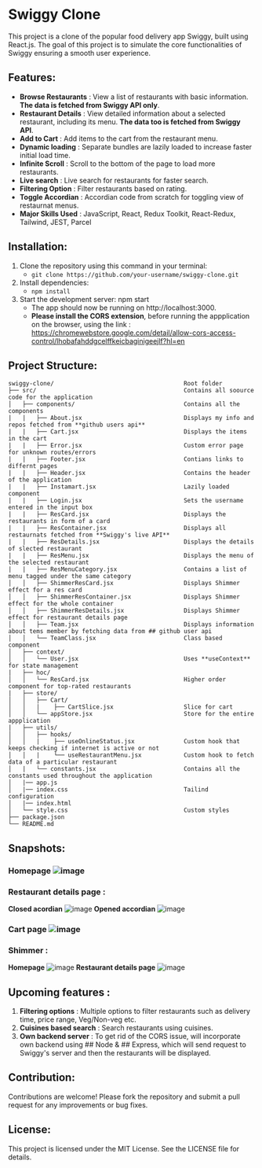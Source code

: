 # Swiggy Clone
This project is a clone of the popular food delivery app Swiggy, built using React.js. The goal of this project is to simulate the core functionalities of Swiggy ensuring a smooth user experience. 

## Features:
   - **Browse Restaurants** : View a list of restaurants with basic information. **The data is fetched from Swiggy API only**.
   - **Restaurant Details** : View detailed information about a selected restaurant, including its menu. **The data too is fetched from Swiggy API**.
   - **Add to Cart** : Add items to the cart from the restaurant menu.
   - **Dynamic loading** : Separate bundles are lazily loaded to increase faster initial load time.
   - **Infinite Scroll** : Scroll to the bottom of the page to load more restaurants.
   - **Live search** : Live search for restaurants for faster search.
   - **Filtering Option** : Filter restaurants based on rating.
   - **Toggle Accordian** : Accordian code from scratch for toggling view of restaurnat menus.
   - **Major Skills Used** : JavaScript, React, Redux Toolkit, React-Redux, Tailwind, JEST, Parcel 

## Installation:

1. Clone the repository using this command in your terminal:
   - ```git clone https://github.com/your-username/swiggy-clone.git```
2. Install dependencies:
   - ```npm install```
3. Start the development server: npm start
    - The app should now be running on http://localhost:3000.
    - **Please install the CORS extension**, before running the appplication on the browser, using the link :
      https://chromewebstore.google.com/detail/allow-cors-access-control/lhobafahddgcelffkeicbaginigeejlf?hl=en


## Project Structure:
```
swiggy-clone/                                     Root folder
├── src/                                          Contains all soource code for the application
│   ├── components/                               Contains all the components
|   |   ├── About.jsx                             Displays my info and repos fetched from **github users api**
|   |   ├── Cart.jsx                              Displays the items in the cart
|   |   ├── Error.jsx                             Custom error page for unknown routes/errors
|   |   ├── Footer.jsx                            Contians links to differnt pages
|   |   ├── Header.jsx                            Contains the header of the application
|   |   ├── Instamart.jsx                         Lazily loaded component
|   |   ├── Login.jsx                             Sets the username entered in the input box
|   |   ├── ResCard.jsx                           Displays the restaurants in form of a card
|   |   ├── ResContainer.jsx                      Displays all restaurnats fetched from **Swiggy's live API**
|   |   ├── ResDetails.jsx                        Displays the details of slected restaurant
|   |   ├── ResMenu.jsx                           Displays the menu of the selected restaurant
|   |   ├── ResMenuCategory.jsx                   Contains a list of menu tagged under the same category         
│   │   ├── ShimmerResCard.jsx                    Displays Shimmer effect for a res card
│   │   ├── ShimmerResContainer.jsx               Displays Shimmer effect for the whole container 
│   │   ├── ShimmerResDetails.jsx                 Displays Shimmer effect for restaurant details page
│   │   ├── Team.jsx                              Displays information about tems member by fetching data from ## github user api
│   │   └── TeamClass.jsx                         Class based component
│   ├── context/
│   │   └── User.jsx                              Uses **useContext** for state management
|   ├── hoc/
│   │   └── ResCard.jsx                           Higher order component for top-rated restaurants
|   ├── store/
│   │   ├── Cart/
│   │   |    ├── CartSlice.jsx                    Slice for cart
│   │   └── appStore.jsx                          Store for the entire appplication
|   ├── utils/
│   │   ├── hooks/
│   │   |    ├── useOnlineStatus.jsx              Custom hook that keeps checking if internet is active or not
│   │   |    └── useRestaurantMenu.jsx            Custom hook to fetch data of a particular restaurant
│   |   └── constants.jsx                         Contains all the constants used throughout the application
│   |── app.js
│   |── index.css                                 Tailind configuration
│   |── index.html
│   └── style.css                                 Custom styles
├── package.json
└── README.md
```

## Snapshots: 
   ### **Homepage** ![image](https://github.com/user-attachments/assets/0262f744-70a7-4bca-bbd8-7657b5cf3e30)
   
   ### **Restaurant details page** : 
   **Closed acordian** ![image](https://github.com/user-attachments/assets/abe85ccc-106c-4a5d-bd74-a08695988731)
   **Opened accordian** ![image](https://github.com/user-attachments/assets/d21a8b99-a035-40ae-92cc-ee30ac81aac4)
    
   ### **Cart page** ![image](https://github.com/user-attachments/assets/98acf70c-3269-438c-a865-7aee959cf7ad)
       
   ### **Shimmer** : 
   **Homepage** ![image](https://github.com/user-attachments/assets/9ce61675-1829-4023-a476-157d1c383a3d)
   **Restaurant details page** ![image](https://github.com/user-attachments/assets/e67d594c-989c-4923-adb0-9293c6a72b22)

## Upcoming features : 
1. **Filtering options** : Multiple options to filter restaurants such as delivery time, price range, Veg/Non-veg etc.
2. **Cuisines based search** : Search restaurants using cuisines.
3. **Own backend server** : To get rid of the CORS issue, will incorporate own backend using ## Node & ## Express, which will send request to Swiggy's server and then the restaurants will be displayed.

## Contribution:
Contributions are welcome! Please fork the repository and submit a pull request for any improvements or bug fixes.

## License:
This project is licensed under the MIT License. See the LICENSE file for details.


